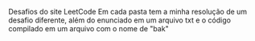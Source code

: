 Desafios do site LeetCode
Em cada pasta tem a minha resolução de um desafio diferente, além do enunciado em um arquivo txt e o código compilado em um arquivo com o nome de "bak"
